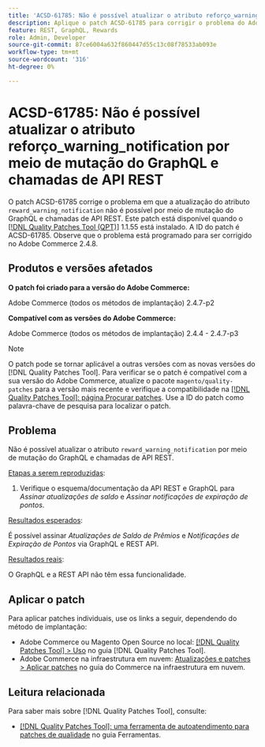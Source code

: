 ```yaml
---
title: 'ACSD-61785: Não é possível atualizar o atributo reforço_warning_notification por meio de mutação do GraphQL e chamadas de API REST'
description: Aplique o patch ACSD-61785 para corrigir o problema do Adobe Commerce em que a atualização do atributo "recompensa_aviso_notificação" não é possível por meio de mutação do GraphQL e chamadas de API REST.
feature: REST, GraphQL, Rewards
role: Admin, Developer
source-git-commit: 87ce6004a632f860447d55c13c08f78533ab093e
workflow-type: tm+mt
source-wordcount: '316'
ht-degree: 0%

---
```


# ACSD-61785: Não é possível atualizar o atributo reforço_warning_notification por meio de mutação do GraphQL e chamadas de API REST

O patch ACSD-61785 corrige o problema em que a atualização do atributo `reward_warning_notification` não é possível por meio de mutação do GraphQL e chamadas de API REST. Este patch está disponível quando o [[!DNL Quality Patches Tool (QPT)]](/help/tools/quality-patches-tool/quality-patches-tool-to-self-serve-quality-patches.md) 1.1.55 está instalado. A ID do patch é ACSD-61785. Observe que o problema está programado para ser corrigido no Adobe Commerce 2.4.8.

## Produtos e versões afetados

**O patch foi criado para a versão do Adobe Commerce:**

Adobe Commerce (todos os métodos de implantação) 2.4.7-p2

**Compatível com as versões do Adobe Commerce:**

Adobe Commerce (todos os métodos de implantação) 2.4.4 - 2.4.7-p3

>[!NOTE]
>
>O patch pode se tornar aplicável a outras versões com as novas versões do [!DNL Quality Patches Tool]. Para verificar se o patch é compatível com a sua versão do Adobe Commerce, atualize o pacote `magento/quality-patches` para a versão mais recente e verifique a compatibilidade na [[!DNL Quality Patches Tool]: página Procurar patches](https://experienceleague.adobe.com/tools/commerce-quality-patches/index.html). Use a ID do patch como palavra-chave de pesquisa para localizar o patch.

## Problema

Não é possível atualizar o atributo `reward_warning_notification` por meio de mutação do GraphQL e chamadas de API REST.

<u>Etapas a serem reproduzidas</u>:

1. Verifique o esquema/documentação da API REST e GraphQL para *Assinar atualizações de saldo* e *Assinar notificações de expiração de pontos*.

<u>Resultados esperados</u>:

É possível assinar *Atualizações de Saldo de Prêmios* e *Notificações de Expiração de Pontos* via GraphQL e REST API.

<u>Resultados reais</u>:

O GraphQL e a REST API não têm essa funcionalidade.

## Aplicar o patch

Para aplicar patches individuais, use os links a seguir, dependendo do método de implantação:

* Adobe Commerce ou Magento Open Source no local: [[!DNL Quality Patches Tool] > Uso](/help/tools/quality-patches-tool/usage.md) no guia [!DNL Quality Patches Tool].
* Adobe Commerce na infraestrutura em nuvem: [Atualizações e patches > Aplicar patches](https://experienceleague.adobe.com/docs/commerce-cloud-service/user-guide/develop/upgrade/apply-patches.html) no guia do Commerce na infraestrutura em nuvem.

## Leitura relacionada

Para saber mais sobre [!DNL Quality Patches Tool], consulte:

* [[!DNL Quality Patches Tool]: uma ferramenta de autoatendimento para patches de qualidade](/help/tools/quality-patches-tool/quality-patches-tool-to-self-serve-quality-patches.md) no guia Ferramentas.
